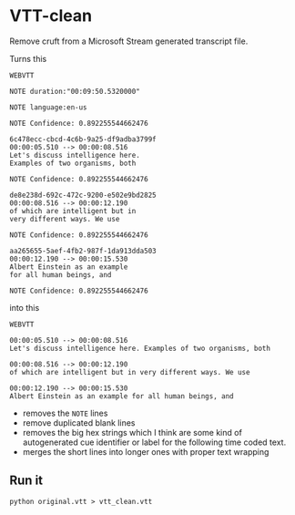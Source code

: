 # VTT-clean

Remove cruft from a Microsoft Stream generated transcript file.

Turns this

```
WEBVTT

NOTE duration:"00:09:50.5320000"

NOTE language:en-us

NOTE Confidence: 0.892255544662476

6c478ecc-cbcd-4c6b-9a25-df9adba3799f
00:00:05.510 --> 00:00:08.516
Let's discuss intelligence here.
Examples of two organisms, both

NOTE Confidence: 0.892255544662476

de8e238d-692c-472c-9200-e502e9bd2825
00:00:08.516 --> 00:00:12.190
of which are intelligent but in
very different ways. We use

NOTE Confidence: 0.892255544662476

aa265655-5aef-4fb2-987f-1da913dda503
00:00:12.190 --> 00:00:15.530
Albert Einstein as an example
for all human beings, and

NOTE Confidence: 0.892255544662476
```

into this

```
WEBVTT

00:00:05.510 --> 00:00:08.516
Let's discuss intelligence here. Examples of two organisms, both

00:00:08.516 --> 00:00:12.190
of which are intelligent but in very different ways. We use

00:00:12.190 --> 00:00:15.530
Albert Einstein as an example for all human beings, and
```

* removes the `NOTE` lines
* remove duplicated blank lines
* removes the big hex strings which I think are some kind of autogenerated cue identifier or label for the following time coded text.
* merges the short lines into longer ones with proper text wrapping

## Run it

```
python original.vtt > vtt_clean.vtt
```
